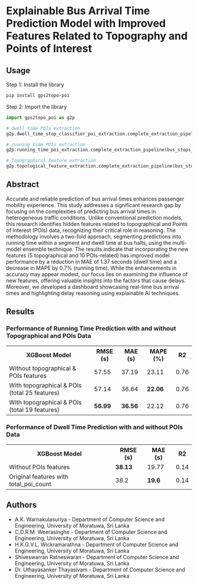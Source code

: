 # Explainable Bus Arrival Time Prediction Model with Improved Features Related to Topography and Points of Interest

## Usage

Step 1: Install the library
```bash
pip install gps2topo-poi
```

Step 2: Import the library
```python
import gps2topo_poi as g2p

# dwell time POIs extraction
g2p.dwell_time_stop_classifier_poi_extraction.complete_extraction_pipelinecomplete_extraction_pipeline(bus_stops_path, segment_id_start=1)

# running time POIs extraction
g2p.running_time_poi_extraction.complete_extraction_pipeline(bus_stops_path, route_points_path, segment_id_start=1)

# Topographical feature extraction
g2p.topological_feature_extraction.complete_extraction_pipeline(bus_stops_path, route_points_path, segment_id_start=1)
```

## Abstract
Accurate and reliable prediction of bus arrival times enhances passenger mobility experience. This study addresses a significant research gap by focusing on the complexities of predicting bus arrival times in heterogeneous
traffic conditions. Unlike conventional prediction models, this research identifies hidden features related to topographical and Points of Interest (POIs) data, recognizing their critical role
in reasoning. The methodology involves a two-fold approach, segmenting predictions into running time within a segment and dwell time at bus halts, using the multi-model ensemble
technique. The results indicate that incorporating the new features (5 topographical and 10 POIs-related) has improved model performance by a reduction in MAE of 1.37 seconds
(dwell time) and a decrease in MAPE by 0.7% (running time). While the enhancements in accuracy may appear modest, our focus lies on examining the influence of new features, offering
valuable insights into the factors that cause delays. Moreover, we developed a dashboard showcasing real-time bus arrival times and highlighting delay reasoning using explainable AI
techniques.


## Results
<div id="results" style= ""padding:15pt"> 
  <h3>  Performance of Running Time Prediction with and without Topographical and POIs Data </h3>
  <table>
    <tr>
      <th>XGBoost Model</th>
      <th>RMSE (s)</th>
      <th>MAE (s)</th>
      <th>MAPE (%)</th>
      <th>R2</th>
    </tr>
    <tr>
      <td>Without topographical & POIs features</td>
      <td>57.55</td>
      <td>37.19</td>
      <td>23.11</td>
      <td>0.76</td>
    </tr>
    <tr>
      <td>With topographical & POIs (total 25 features)</td>
      <td>57.14</td>
      <td>36.64</td>
      <td><b>22.06</b></td>
      <td>0.76</td>
    </tr>
    <tr>
      <td>With topographical & POIs (total 19 features)</td>
      <td><b>56.99</b></td>
      <td><b>36.56</b></td>
      <td>22.12</td>
      <td>0.76</td>
    </tr>
  </table> 

  <h3>  Performance of Dwell Time Prediction with and without POIs Data </h3>
  <table>
    <tr>
      <th>XGBoost Model</th>
      <th>RMSE (s)</th>
      <th>MAE (s)</th>
      <th>R2</th>
    </tr>
    <tr>
      <td>Without POIs features</td>
      <td><b>38.13</b></td>
      <td>19.77</td>
      <td>0.14</td>
    </tr>
    <tr>
      <td>Original features with total_poi_count</td>
      <td>38.2</td>
      <td><b>19.6</b></td>
      <td>0.14</td>
    </tr>
    
  </table> 
</div>

## Authors

- A.K. Warnakulasuriya - Department of Computer Science and Engineering, University of Moratuwa, Sri Lanka
- C.D.R.M. Weerasinghe - Department of Computer Science and Engineering, University of Moratuwa, Sri Lanka
- H.K.G.V.L. Wickramarathna - Department of Computer Science and Engineering, University of Moratuwa, Sri Lanka
- Shiveswarran Ratneswaran - Department of Computer Science and Engineering, University of Moratuwa, Sri Lanka
- Dr. Uthayasanker Thayasivam - Department of Computer Science and Engineering, University of Moratuwa, Sri Lanka